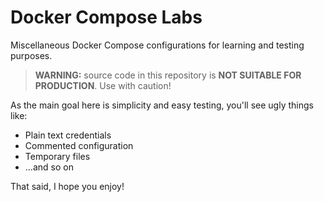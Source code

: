 # Docker Compose Labs

Miscellaneous Docker Compose configurations for learning and testing purposes.

> **WARNING:** source code in this repository is **NOT SUITABLE FOR PRODUCTION**. Use with caution!

As the main goal here is simplicity and easy testing, you'll see ugly things like:

- Plain text credentials
- Commented configuration
- Temporary files
- ...and so on

That said, I hope you enjoy!
